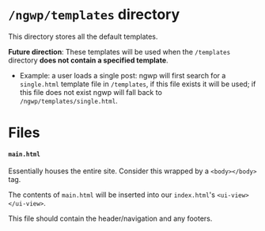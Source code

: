 # `/ngwp/templates` directory

This directory stores all the default templates.

__Future direction__: These templates will be used when the `/templates` directory __does not contain a specified template__.

- Example: a user loads a single post: ngwp will first search for a `single.html` template file in `/templates`, if this file exists it will be used; if this file does not exist ngwp will fall back to `/ngwp/templates/single.html`.


# Files

#### `main.html`

Essentially houses the entire site. Consider this wrapped by a `<body></body>` tag.

The contents of `main.html` will be inserted into our `index.html`'s `<ui-view></ui-view>`.

This file should contain the header/navigation and any footers.